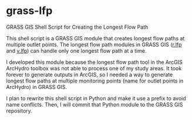 # grass-lfp
GRASS GIS Shell Script for Creating the Longest Flow Path

This shell script is a GRASS GIS module that creates longest flow paths at multiple outlet points. The longest flow path modules in GRASS GIS ([r.lfp](https://grass.osgeo.org/grass72/manuals/addons/r.lfp.html) and [v.lfp](https://grass.osgeo.org/grass72/manuals/addons/v.lfp.html)) can handle only one longest flow path at a time.

I developed this module because the longest flow path tool in the ArcGIS ArcHydro toolbox was not able to process one of my study areas. It took forever to generate outputs in ArcGIS, so I needed a way to generate longest flow paths at multiple monitoring points (name for outlet points in ArcHydro) in GRASS GIS.

I plan to rewrite this shell script in Python and make it use a prefix to avoid name conflicts. Then, I will commit that Python module to the GRASS GIS repository.

